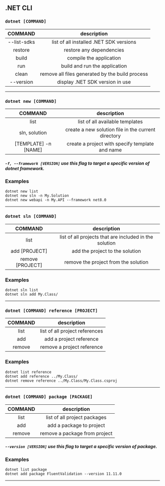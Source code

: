 .NET CLI
---

### ` dotnet [COMMAND] `

| **COMMAND** | description |
|:---:|:---:|
| --list-sdks | list of all installed .NET SDK versions |
| restore | restore any dependencies |
| build | compile the application |
| run | build and run the application |
| clean | remove all files generated by the build process |
| --version | display .NET SDK version in use |

---

### ` dotnet new [COMMAND] `

| **COMMAND** | description |
|:---:|:---:|
| list | list of all available templates |
| sln, solution | create a new solution file in the current directory |
| [TEMPLATE] -n [NAME] | create a project with specify template and name |

##### ` -f, --framework [VERSION] ` ***use this flag to target a specific version of dotnet framework.***

### Examples
` dotnet new list ` <br>
` dotnet new sln -n My.Solution ` <br>
` dotnet new webapi -n My.API --framework net8.0 `

---

### ` dotnet sln [COMMAND] `

| **COMMAND** | description |
|:---:|:---:|
| list | list of all projects that are included in the solution |
| add [PROJECT] | add the project to the solution |
| remove [PROJECT] | remove the project from the solution |

### Examples
` dotnet sln list ` <br>
` dotnet sln add My.Class/ `

---

### ` dotnet [COMMAND] reference [PROJECT] `

| **COMMAND** | description |
|:---:|:---:|
| list | list of all project references |
| add | add a project reference |
| remove | remove a project reference |

### Examples
` dotnet list reference ` <br>
` dotnet add reference ../My.Class/ ` <br>
` dotnet remove reference ../My.Class/My.Class.csproj `

---

### ` dotnet [COMMAND] package [PACKAGE] `

| **COMMAND** | description |
|:---:|:---:|
| list | list of all project packages |
| add | add a package to project |
| remove | remove a package from project |

##### ` --version [VERSION] ` ***use this flag to target a specific version of package.***

### Examples
` dotnet list package ` <br>
` dotnet add package FluentValidation --version 11.11.0 `

---

